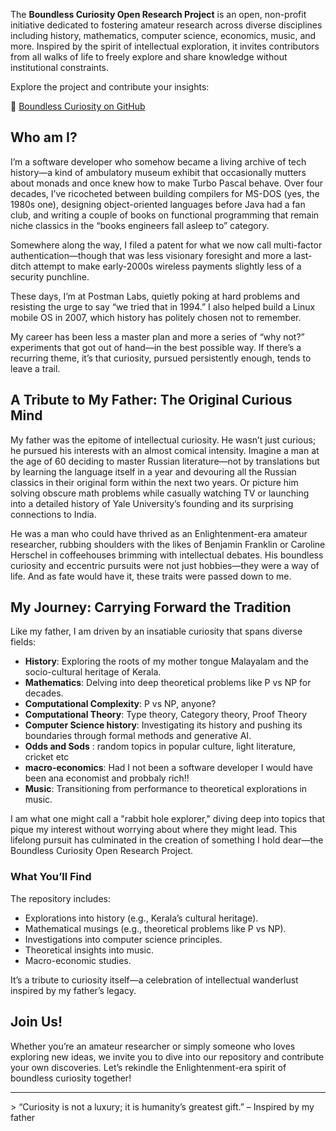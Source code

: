 

The **Boundless Curiosity Open Research Project** is an open, non-profit initiative dedicated to fostering amateur research across diverse disciplines including history, mathematics, computer science, economics, music, and more. Inspired by the spirit of intellectual exploration, it invites contributors from all walks of life to freely explore and share knowledge without institutional constraints.

Explore the project and contribute your insights:

🔗 [Boundless Curiosity on GitHub](https://github.com/Boundless-Curiosity)

## Who am I?

I’m a software developer who somehow became a living archive of tech history—a kind of ambulatory museum exhibit that occasionally mutters about monads and once knew how to make Turbo Pascal behave. Over four decades, I’ve ricocheted between building compilers for MS-DOS (yes, the 1980s one), designing object-oriented languages before Java had a fan club, and writing a couple of books on functional programming that remain niche classics in the “books engineers fall asleep to” category.

Somewhere along the way, I filed a patent for what we now call multi-factor authentication—though that was less visionary foresight and more a last-ditch attempt to make early-2000s wireless payments slightly less of a security punchline.

These days, I’m at Postman Labs, quietly poking at hard problems and resisting the urge to say “we tried that in 1994.” I also helped build a Linux mobile OS in 2007, which history has politely chosen not to remember.

My career has been less a master plan and more a series of “why not?” experiments that got out of hand—in the best possible way. If there’s a recurring theme, it’s that curiosity, pursued persistently enough, tends to leave a trail. 

## A Tribute to My Father: The Original Curious Mind

My father was the epitome of intellectual curiosity. He wasn’t just curious; he pursued his interests with an almost comical intensity. Imagine a man at the age of 60 deciding to master Russian literature—not by translations but by learning the language itself in a year and devouring all the Russian classics in their original form within the next two years. Or picture him solving obscure math problems while casually watching TV or launching into a detailed history of Yale University’s founding and its surprising connections to India.

He was a man who could have thrived as an Enlightenment-era amateur researcher, rubbing shoulders with the likes of Benjamin Franklin or Caroline Herschel in coffeehouses brimming with intellectual debates. His boundless curiosity and eccentric pursuits were not just hobbies—they were a way of life. And as fate would have it, these traits were passed down to me.

## My Journey: Carrying Forward the Tradition

Like my father, I am driven by an insatiable curiosity that spans diverse fields: 

- **History**: Exploring the roots of my mother tongue Malayalam and the socio-cultural heritage of Kerala.
- **Mathematics**: Delving into deep theoretical problems like P vs NP for decades.
- **Computational Complexity**: P vs NP, anyone?
- **Computational Theory**: Type theory, Category theory, Proof Theory
- **Computer Science history**: Investigating its history and pushing its boundaries through formal methods and generative AI.
- **Odds and Sods** : random topics in popular culture, light literature, cricket etc
- **macro-economics**:  Had I not been a software developer I would have been ana economist and probbaly rich!!
- **Music**: Transitioning from performance to theoretical explorations in music.

I am what one might call a "rabbit hole explorer," diving deep into topics that pique my interest without worrying about where they might lead. This lifelong pursuit has culminated in the creation of something I hold dear—the Boundless Curiosity Open Research Project.

 

 

### What You’ll Find

The repository includes:
- Explorations into history (e.g., Kerala’s cultural heritage).
- Mathematical musings (e.g., theoretical problems like P vs NP).
- Investigations into computer science principles.
- Theoretical insights into music.
- Macro-economic studies.

It’s a tribute to curiosity itself—a celebration of intellectual wanderlust inspired by my father’s legacy.

## Join Us!

Whether you’re an amateur researcher or simply someone who loves exploring new ideas, we invite you to dive into our repository and contribute your own discoveries. Let’s rekindle the Enlightenment-era spirit of boundless curiosity together!

---

&gt; “Curiosity is not a luxury; it is humanity’s greatest gift.” – Inspired by my father


 